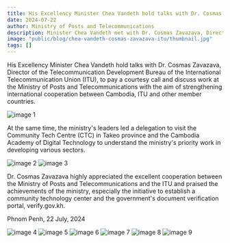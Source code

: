 ```yaml
---
title: His Excellency Minister Chea Vandeth hold talks with Dr. Cosmas Zavazava, Director of the Telecommunication Development Bureau of the International Telecommunication Union (ITU)
date: 2024-07-22
author: Ministry of Posts and Telecommunications
description: Minister Chea Vandeth met with Dr. Cosmas Zavazava, Director of the Telecommunication Development Bureau of the International Telecommunication Union (ITU), to discuss strengthening international cooperation between Cambodia and the ITU.
image: "public/blog/chea-vandeth-cosmas-zavazava-itu/thumbnail.jpg"
tags: []
---
```


His Excellency Minister Chea Vandeth hold talks with Dr. Cosmas Zavazava, Director of the Telecommunication Development Bureau of the International Telecommunication Union (ITU), to pay a courtesy call and discuss work at the Ministry of Posts and Telecommunications with the aim of strengthening international cooperation between Cambodia, ITU and other member countries.

![image 1](/blog/chea-vandeth-cosmas-zavazava-itu/image-4.jpg)

At the same time, the ministry's leaders led a delegation to visit the Community Tech Centre (CTC) in Takeo province and the Cambodia Academy of Digital Technology to understand the ministry's priority work in developing various sectors.

![image 2](/blog/chea-vandeth-cosmas-zavazava-itu/image-5.jpg)
![image 3](/blog/chea-vandeth-cosmas-zavazava-itu/image-6.jpg)

Dr. Cosmas Zavazava highly appreciated the excellent cooperation between the Ministry of Posts and Telecommunications and the ITU and praised the achievements of the ministry, especially the initiative to establish a community technology center and the government's document verification portal, verify.gov.kh.

Phnom Penh, 22 July, 2024

![image 4](/blog/chea-vandeth-cosmas-zavazava-itu/image-2.jpg)
![image 5](/blog/chea-vandeth-cosmas-zavazava-itu/image-3.jpg)
![image 6](/blog/chea-vandeth-cosmas-zavazava-itu/image-1.jpg)
![image 7](/blog/chea-vandeth-cosmas-zavazava-itu/image-7.jpg)
![image 8](//blog/chea-vandeth-cosmas-zavazava-itu/image-8.jpg)
![image 9](/blog/chea-vandeth-cosmas-zavazava-itu/image-9.jpg)
